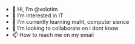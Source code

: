 - 👋 Hi, I’m @volotim
- 👀 I’m interested in IT 
- 🌱 I’m currently learning maht, computer sience 
- 💞️ I’m looking to collaborate on i dont know
- 📫 How to reach me on my email

<!---
volotim/volotim is a ✨ special ✨ repository because its `README.md` (this file) appears on your GitHub profile.
You can click the Preview link to take a look at your changes.
--->
